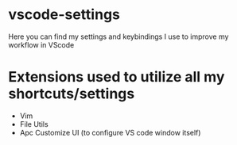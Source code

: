 # vscode-settings
Here you can find my settings and keybindings I use to improve my workflow in VScode

# Extensions used to utilize all my shortcuts/settings
- Vim
- File Utils
- Apc Customize UI (to configure VS code window itself)
